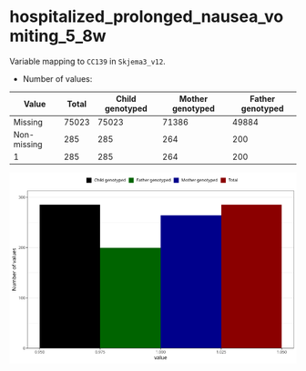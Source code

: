 # hospitalized_prolonged_nausea_vomiting_5_8w
Variable mapping to `CC139` in `Skjema3_v12`.
- Number of values:

| Value | Total | Child genotyped | Mother genotyped | Father genotyped |
| ----- | ----- | --------------- | ---------------- | ---------------- |
| Missing | 75023 | 75023 | 71386 | 49884 |
| Non-missing | 285 | 285 | 264 | 200 |
| 1 | 285 | 285 | 264 | 200 |



![](hospitalized_prolonged_nausea_vomiting_5_8w_n.png)



